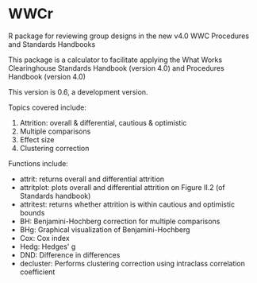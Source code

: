# WWCr
R package for reviewing group designs in the new v4.0 WWC Procedures and Standards Handbooks

This package is a calculator to facilitate applying the What Works Clearinghouse Standards Handbook (version 4.0) and Procedures Handbook (version 4.0)

This version is 0.6, a development version.

Topics covered include:
1) Attrition: overall & differential, cautious & optimistic 
2) Multiple comparisons
3) Effect size
4) Clustering correction

Functions include:
* attrit: returns overall and differential attrition
* attritplot: plots overall and differential attrition on Figure II.2 (of Standards handbook)
* attritest: returns whether attrition is within cautious and optimistic bounds
* BH: Benjamini-Hochberg correction for multiple comparisons
* BHg: Graphical visualization of Benjamini-Hochberg
* Cox: Cox index
* Hedg: Hedges' g
* DND: Difference in differences
* decluster: Performs clustering correction using intraclass correlation coefficient
